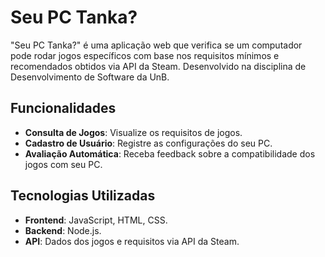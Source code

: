# Seu PC Tanka?

"Seu PC Tanka?" é uma aplicação web que verifica se um computador pode rodar jogos específicos com base nos requisitos mínimos e recomendados obtidos via API da Steam. Desenvolvido na disciplina de Desenvolvimento de Software da UnB.

## Funcionalidades

- **Consulta de Jogos**: Visualize os requisitos de jogos.
- **Cadastro de Usuário**: Registre as configurações do seu PC.
- **Avaliação Automática**: Receba feedback sobre a compatibilidade dos jogos com seu PC.

## Tecnologias Utilizadas

- **Frontend**: JavaScript, HTML, CSS.
- **Backend**: Node.js.
- **API**: Dados dos jogos e requisitos via API da Steam.




